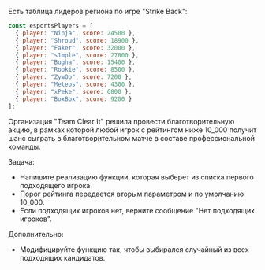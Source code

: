 Есть таблица лидеров региона по игре "Strike Back":

```javascript
const esportsPlayers = [
  { player: "Ninja", score: 24500 },
  { player: "Shroud", score: 18900 },
  { player: "Faker", score: 32000 },
  { player: "s1mple", score: 27800 },
  { player: "Bugha", score: 15400 },
  { player: "Rookie", score: 8500 },
  { player: "ZywOo", score: 7200 },
  { player: "Meteos", score: 4300 },
  { player: "xPeke", score: 6800 },
  { player: "BoxBox", score: 9200 }
];
```

Организация "Team Clear It" решила провести благотворительную акцию, в рамках которой любой игрок с рейтингом ниже 10_000 получит шанс сыграть в благотворительном матче в составе профессиональной команды.

Задача:

* Напишите реализацию функции, которая выберет из списка первого подходящего игрока.
* Порог рейтинга передается вторым параметром и по умолчанию 10_000.
* Если подходящих игроков нет, верните сообщение "Нет подходящих игроков".

Дополнительно:

* Модифицируйте функцию так, чтобы выбирался случайный из всех подходящих кандидатов.